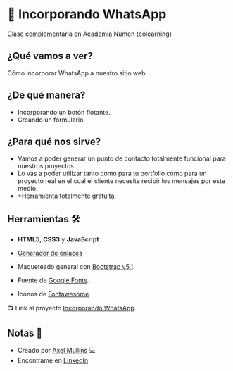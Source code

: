 # 📖 Incorporando WhatsApp

Clase complementaria en Academia Numen (colearning)

## ¿Qué vamos a ver?

Cómo incorporar WhatsApp a nuestro sitio web.

## ¿De qué manera?

- Incorporando un botón flotante.
- Creando un formulario.

## ¿Para qué nos sirve?

- Vamos a poder generar un punto de contacto totalmente funcional para nuestros proyectos.
- Lo vas a poder utilizar tanto como para tu portfolio como para un proyecto real en el cual el cliente necesite recibir los mensajes por este medio.
- *Herramienta totalmente gratuita.

## Herramientas 🛠️

- **HTML5**, **CSS3** y **JavaScript**

- [Generador de enlaces](https://vilmanunez.com/crear-enlace-whatsapp/)

- Maqueteado general con [Bootstrap v5.1](https://getbootstrap.com/docs/5.1/getting-started/introduction/).

- Fuente de [Google Fonts](https://fonts.google.com/).

- Iconos de [Fontawesome](https://fontawesome.com/).

📺 Link al proyecto [Incorporando WhatsApp](https://axelmullins.github.io/Incorporando-WhatsApp/).

## Notas 📢

- Creado por [Axel Mullins](https://github.com/AxelMullins) 💻
- Encontrame en [LinkedIn](https://www.linkedin.com/in/axel-mullins/)
